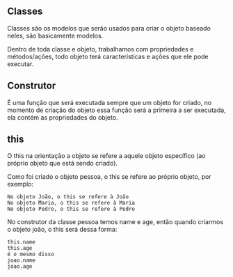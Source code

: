 ## Classes

Classes são os modelos que serão usados para criar o objeto baseado neles, são basicamente modelos.

Dentro de toda classe e objeto, trabalhamos com propriedades e métodos/ações, todo objeto terá características e ações que ele pode executar.

## Construtor

É uma função que será executada sempre que um objeto for criado, no momento de criação do objeto essa função será a primeira a ser executada, ela contém as propriedades do objeto.

## this

O this na orientação a objeto se refere a aquele objeto específico (ao próprio objeto que está sendo criado).

Como foi criado o objeto pessoa, o this se refere ao próprio objeto, por exemplo:

```
No objeto João, o this se refere à João
No objeto Maria, o this se refere à Maria
No objeto Pedro, o this se refere à Pedro
```

No construtor da classe pessoa temos name e age, então quando criarmos o objeto joão, o this será dessa forma:

```
this.name
this.age
é o mesmo disso
joao.name
joao.age
```
